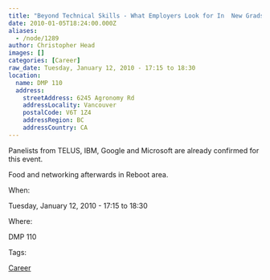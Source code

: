 ```yaml
---
title: "Beyond Technical Skills - What Employers Look for In  New Grads"
date: 2010-01-05T18:24:00.000Z
aliases:
  - /node/1289
author: Christopher Head
images: []
categories: [Career]
raw_date: Tuesday, January 12, 2010 - 17:15 to 18:30
location:
  name: DMP 110
  address:
    streetAddress: 6245 Agronomy Rd
    addressLocality: Vancouver
    postalCode: V6T 1Z4
    addressRegion: BC
    addressCountry: CA
---
```


Panelists from TELUS, IBM, Google and Microsoft are already confirmed for this event.

Food and networking afterwards in Reboot area.

When: 

Tuesday, January 12, 2010 - 17:15 to 18:30

Where: 

DMP 110

Tags: 

[Career](/career)
